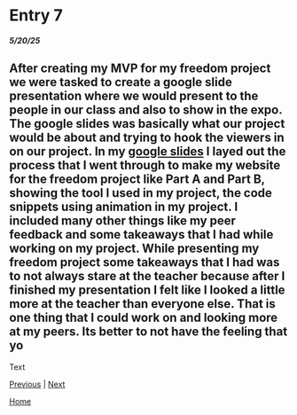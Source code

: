 # Entry 7
##### 5/20/25

## After creating my MVP for my freedom project we were tasked to create a google slide presentation where we would present to the people in our class and also to show in the expo. The google slides was basically what our project would be about and trying to hook the viewers in on our project. In my [google slides](https://docs.google.com/presentation/d/1S8LSHDK6EPt7Vi9eETr8gy11RhT_bVRvWvdfuA54-1A/edit) I layed out the process that I went through to make my website for the freedom project like Part A and Part B, showing the tool I used in my project, the code snippets using animation in my project. I included many other things like my peer feedback and some takeaways that I had while working on my project. While presenting my freedom project some takeaways that I had was to not always stare at the teacher because after I finished my presentation I felt like I looked a little more at the teacher than everyone else. That is one thing that I could work on and looking more at my peers. Its better to not have the feeling that yo 

Text

[Previous](entry06.md) | [Next](entry08.md)

[Home](../README.md)

